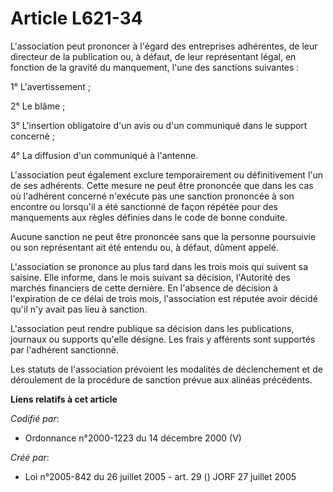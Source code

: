 # Article L621-34

L'association peut prononcer à l'égard des entreprises adhérentes, de leur directeur de la publication ou, à défaut, de leur
représentant légal, en fonction de la gravité du manquement, l'une des sanctions suivantes :

1° L'avertissement ;

2° Le blâme ;

3° L'insertion obligatoire d'un avis ou d'un communiqué dans le support concerné ;

4° La diffusion d'un communiqué à l'antenne.

L'association peut également exclure temporairement ou définitivement l'un de ses adhérents. Cette mesure ne peut être
prononcée que dans les cas où l'adhérent concerné n'exécute pas une sanction prononcée à son encontre ou lorsqu'il a été
sanctionné de façon répétée pour des manquements aux règles définies dans le code de bonne conduite.

Aucune sanction ne peut être prononcée sans que la personne poursuivie ou son représentant ait été entendu ou, à défaut,
dûment appelé.

L'association se prononce au plus tard dans les trois mois qui suivent sa saisine. Elle informe, dans le mois suivant sa
décision, l'Autorité des marchés financiers de cette dernière. En l'absence de décision à l'expiration de ce délai de trois
mois, l'association est réputée avoir décidé qu'il n'y avait pas lieu à sanction.

L'association peut rendre publique sa décision dans les publications, journaux ou supports qu'elle désigne. Les frais y
afférents sont supportés par l'adhérent sanctionné.

Les statuts de l'association prévoient les modalités de déclenchement et de déroulement de la procédure de sanction prévue
aux alinéas précédents.

**Liens relatifs à cet article**

_Codifié par_:

  - Ordonnance n°2000-1223 du 14 décembre 2000 (V)

_Créé par_:

  - Loi n°2005-842 du 26 juillet 2005 - art. 29 () JORF 27 juillet 2005
